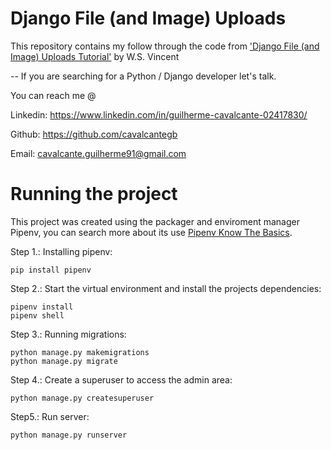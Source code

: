 # Django File (and Image) Uploads

This repository contains my follow through the code from ['Django File (and Image) Uploads Tutorial'](https://learndjango.com/tutorials/django-file-and-image-uploads-tutorial) by W.S. Vincent

--
If you are searching for a Python / Django developer let's talk.  

You can reach me @

Linkedin: https://www.linkedin.com/in/guilherme-cavalcante-02417830/

Github: https://github.com/cavalcantegb

Email: cavalcante.guilherme91@gmail.com

# Running the project

This project was created using the packager and enviroment manager Pipenv, you can search more about its use [Pipenv Know The Basics](https://pipenv-fork.readthedocs.io/en/latest/basics.html).

Step 1.: Installing pipenv:

    pip install pipenv

Step 2.: Start the virtual environment and install the projects dependencies:

    pipenv install
    pipenv shell
   
Step 3.:  Running migrations:

    python manage.py makemigrations
    python manage.py migrate

Step 4.:  Create a superuser to access the admin area:

    python manage.py createsuperuser
Step5.: Run server:

    python manage.py runserver